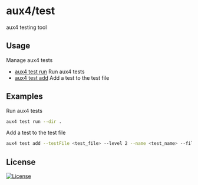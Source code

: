 # aux4/test

aux4 testing tool

## Usage

Manage aux4 tests

* [aux4 test run](./commands/test/run) Run aux4 tests
* [aux4 test add](./commands/test/add) Add a test to the test file

## Examples

Run aux4 tests

```bash
aux4 test run --dir .
```

Add a test to the test file

```bash
aux4 test add --testFile <test_file> --level 2 --name <test_name> --file <file1> --file <file2> --execute <command>
```

## License

[![License](https://img.shields.io/badge/license-Apache--2.0-blue.svg)](./license)
